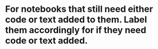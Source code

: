 # For notebooks that still need either code or text added to them. Label them accordingly for if they need code or text added.